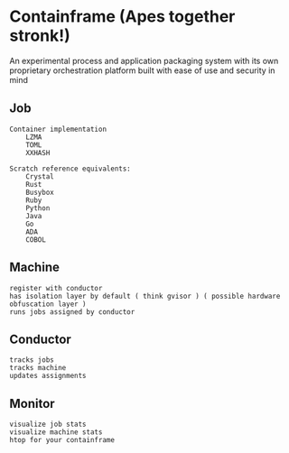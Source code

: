 # Containframe (Apes together stronk!)

An experimental process and application packaging system with its own proprietary orchestration platform built with ease of use and security in mind

## Job

    Container implementation
        LZMA
        TOML
        XXHASH

    Scratch reference equivalents:
        Crystal
        Rust
        Busybox
        Ruby
        Python
        Java
        Go
        ADA
        COBOL

## Machine

    register with conductor
    has isolation layer by default ( think gvisor ) ( possible hardware obfuscation layer )
    runs jobs assigned by conductor

## Conductor

    tracks jobs
    tracks machine 
    updates assignments

## Monitor

    visualize job stats
    visualize machine stats
    htop for your containframe
